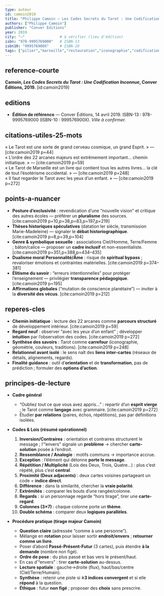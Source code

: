 ```yaml
---
type: auteur
id: camoin2019
title: "Philippe Camoin — Les Codes Secrets du Tarot : Une Codification Inconnue (2019)"
authors: ["Philippe Camoin"]
publisher: "Conver Éditions"
year: 2019
city: "—"                # à vérifier (lieu d'édition)
isbn: "978-9995769000"   # ISBN-13
isbn10: "999576900X"     # ISBN-10
tags: ["pilier","marseille","restauration","iconographie","codification","couleurs","géométrie"]
---
```


## reference-courte
**Camoin, *Les Codes Secrets du Tarot : Une Codification Inconnue*, Conver Éditions, 2019.** [id:camoin2019]

## editions
- **Édition de référence** — Conver Éditions, 14 avril 2019. ISBN-13 : 978-9995769000 (ISBN-10 : 999576900X). *Ville à confirmer.*

## citations-utiles-25-mots
« Le Tarot est une sorte de grand cerveau cosmique, un grand Esprit. » — [cite:camoin2019 p=44]  
« L’ordre des 22 arcanes majeurs est extrêmement important… chemin initiatique. » — [cite:camoin2019 p=59]  
« Le Tarot de Marseille est un livre qui contient tous les autres livres… la clé de tout l’ésotérisme occidental. » — [cite:camoin2019 p=248]  
« Il faut regarder le Tarot avec les yeux d’un enfant. » — [cite:camoin2019 p=272]

## points-a-nuancer
- **Posture d’exclusivité** : revendication d’une “nouvelle vision” et critique des autres écoles — préférer un **pluralisme** des sources. [cite:camoin2019 p=10,p=38,p=83,p=197,p=219]  
- **Thèses historiques spéculatives** (datation Ier siècle, transmission Marie-Madeleine) — signaler le **débat historiographique**. [cite:camoin2019 p=8,p=39,p=104]  
- **Genre & symbolique sexuelle** : associations Ciel/Homme, Terre/Femme ; bâton/calice — proposer un **cadre inclusif** et non-essentialiste. [cite:camoin2019 p=351,p=388,p=434–435]  
- **Dualisme moral Personnalité/Âme** : risque de **spiritual bypass** ; revaloriser émotions et contraintes matérielles. [cite:camoin2019 p=374–381]  
- **Élitisme du savoir** : “erreurs intentionnelles” pour protéger l’enseignement — privilégier **transparence pédagogique**. [cite:camoin2019 p=195]  
- **Affirmations globales** (“mutation de conscience planétaire”) — inviter à la **diversité des vécus**. [cite:camoin2019 p=212]

## reperes-cles
- **Chemin initiatique** : lecture des 22 arcanes comme **parcours structuré** de développement intérieur. [cite:camoin2019 p=59]  
- **Regard neuf** : observer “avec les yeux d’un enfant” ; développer **intuition** par l’observation des codes. [cite:camoin2019 p=272]  
- **Synthèse des savoirs** : Tarot comme **carrefour** (iconographie, géométrie, couleurs, traditions). [cite:camoin2019 p=248]  
- **Relationnel avant isolé** : le sens naît des **liens inter-cartes** (réseaux de détails, alignements, regards).  
- **Finalité guidance** : outil d’**orientation** et de **transformation**, pas de prédiction ; formuler des **options d’action**.

## principes-de-lecture
- **Cadre général**  
  - “Oubliez tout ce que vous avez appris…” : repartir d’un **esprit vierge** ; le Tarot comme **langage** avec grammaire. [cite:camoin2019 p=272]  
  - Étudier **par relations** (paires, échos, répétitions), pas par définitions isolées.

- **Codes & Lois (résumé opérationnel)**  
  1. **Inversion/Contraires** : orientation et contraires structurent le message ; l’“envers” signale un **problème** → chercher **carte-solution** posée à l’endroit.  
  2. **Ressemblance / Analogie** : motifs communs → importance accrue.  
  3. **Exception** : l’élément qui détonne **porte le message**.  
  4. **Répétition / Multiplicité** (Lois des Deux, Trois, Quatre…) : plus c’est répété, plus c’est **central**.  
  5. **Proximité (Deux adjacents)** : deux cartes voisines partageant un code = **indice direct**.  
  6. **Différence** : dans la similarité, chercher la **vraie polarité**.  
  7. **Extrémités** : comparer les bouts d’une rangée/colonne.  
  8. **Regards** : si un personnage regarde “hors tirage”, tirer une **carte-regard**.  
  9. **Colonnes (3×7)** : chaque colonne porte un **thème**.  
  10. **Double schéma** : comparer deux **logiques parallèles**.

- **Procédure pratique (tirage majeur Camoin)**  
  - **Question claire** (adressée “comme à une personne”).  
  - Mélange en **rotation** pour laisser sortir **endroit/envers** ; **retourner comme un livre**.  
  - Poser d’abord **Passé-Présent-Futur** (3 cartes), puis étendre **à la demande** (nombre non figé).  
  - **Ordre de pose** : du plus passé et bas vers le présent/haut.  
  - En cas d’“envers” : tirer **carte-solution** au-dessus.  
  - **Lecture spatiale** : gauche→droite (flux), haut/bas/centre (Ciel/Terre/Humain).  
  - **Synthèse** : retenir une piste si **≥3 indices convergent** et si elle **répond** à la question.  
  - **Éthique** : futur **non figé** ; proposer des **choix** sans prescrire.